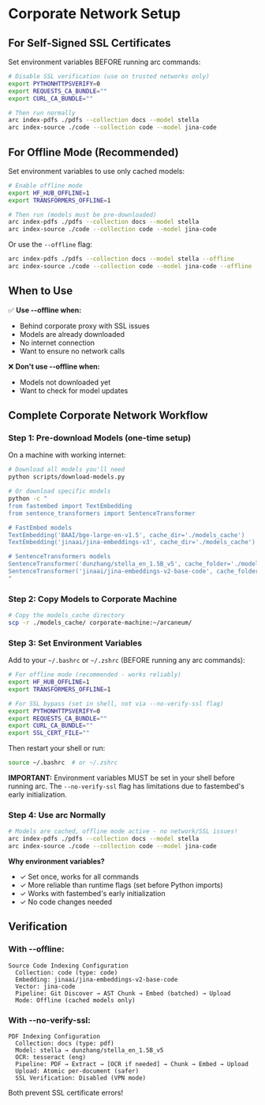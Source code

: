 # Corporate Network Setup

## For Self-Signed SSL Certificates

Set environment variables BEFORE running arc commands:

```bash
# Disable SSL verification (use on trusted networks only)
export PYTHONHTTPSVERIFY=0
export REQUESTS_CA_BUNDLE=""
export CURL_CA_BUNDLE=""

# Then run normally
arc index-pdfs ./pdfs --collection docs --model stella
arc index-source ./code --collection code --model jina-code
```

## For Offline Mode (Recommended)

Set environment variables to use only cached models:

```bash
# Enable offline mode
export HF_HUB_OFFLINE=1
export TRANSFORMERS_OFFLINE=1

# Then run (models must be pre-downloaded)
arc index-pdfs ./pdfs --collection docs --model stella
arc index-source ./code --collection code --model jina-code
```

Or use the `--offline` flag:
```bash
arc index-pdfs ./pdfs --collection docs --model stella --offline
arc index-source ./code --collection code --model jina-code --offline
```

## When to Use

✅ **Use --offline when:**
- Behind corporate proxy with SSL issues
- Models are already downloaded
- No internet connection
- Want to ensure no network calls

❌ **Don't use --offline when:**
- Models not downloaded yet
- Want to check for model updates

## Complete Corporate Network Workflow

### Step 1: Pre-download Models (one-time setup)

On a machine with working internet:

```bash
# Download all models you'll need
python scripts/download-models.py

# Or download specific models
python -c "
from fastembed import TextEmbedding
from sentence_transformers import SentenceTransformer

# FastEmbed models
TextEmbedding('BAAI/bge-large-en-v1.5', cache_dir='./models_cache')
TextEmbedding('jinaai/jina-embeddings-v3', cache_dir='./models_cache')

# SentenceTransformers models
SentenceTransformer('dunzhang/stella_en_1.5B_v5', cache_folder='./models_cache')
SentenceTransformer('jinaai/jina-embeddings-v2-base-code', cache_folder='./models_cache')
"
```

### Step 2: Copy Models to Corporate Machine

```bash
# Copy the models_cache directory
scp -r ./models_cache/ corporate-machine:~/arcaneum/
```

### Step 3: Set Environment Variables

Add to your `~/.bashrc` or `~/.zshrc` (BEFORE running any arc commands):

```bash
# For offline mode (recommended - works reliably)
export HF_HUB_OFFLINE=1
export TRANSFORMERS_OFFLINE=1

# For SSL bypass (set in shell, not via --no-verify-ssl flag)
export PYTHONHTTPSVERIFY=0
export REQUESTS_CA_BUNDLE=""
export CURL_CA_BUNDLE=""
export SSL_CERT_FILE=""
```

Then restart your shell or run:
```bash
source ~/.bashrc  # or ~/.zshrc
```

**IMPORTANT:** Environment variables MUST be set in your shell before running arc. The `--no-verify-ssl` flag has limitations due to fastembed's early initialization.

### Step 4: Use arc Normally

```bash
# Models are cached, offline mode active - no network/SSL issues!
arc index-pdfs ./pdfs --collection docs --model stella
arc index-source ./code --collection code --model jina-code
```

**Why environment variables?**
- ✓ Set once, works for all commands
- ✓ More reliable than runtime flags (set before Python imports)
- ✓ Works with fastembed's early initialization
- ✓ No code changes needed

## Verification

### With --offline:
```
Source Code Indexing Configuration
  Collection: code (type: code)
  Embedding: jinaai/jina-embeddings-v2-base-code
  Vector: jina-code
  Pipeline: Git Discover → AST Chunk → Embed (batched) → Upload
  Mode: Offline (cached models only)
```

### With --no-verify-ssl:
```
PDF Indexing Configuration
  Collection: docs (type: pdf)
  Model: stella → dunzhang/stella_en_1.5B_v5
  OCR: tesseract (eng)
  Pipeline: PDF → Extract → [OCR if needed] → Chunk → Embed → Upload
  Upload: Atomic per-document (safer)
  SSL Verification: Disabled (VPN mode)
```

Both prevent SSL certificate errors!
